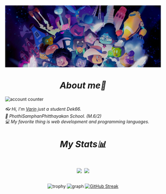 ![Github Banner](https://raw.githubusercontent.com/Varin471/Varin471/main/bg-hero/133268513-5bfe2f93-4402-42c9-a403-81c9e86934b6.jpeg)

<i><h1 align="center">About me📕</h1></i>
<img src="https://komarev.com/ghpvc/?username=VarinCode&style=flat-square&color=red" alt="account counter"/>
<div>

<i>👓 Hi, I'm <a href="https://www.instagram.com/varin.dev/">Varin</a>&nbsp;just a student Dek66.</i><br>
<i>🏫 PhothiSamphanPhitthayakan School. (M.6/2)</i><br>
<i>💻 My favorite thing is web development and programming languages.</i><br>
  
</div>

<i><h1 align="center">My Stats📊</h1></i>
<br>
<div align="center">
<img height="200em" src="https://github-readme-stats.vercel.app/api?username=VarinCode&show_icons=true&_color=7A7ADB&icon_color=2234AE&text_color=D3D3D3&bg_color=0,000000,130F40"/>&nbsp; 
<img height="200em" src="https://github-readme-stats.vercel.app/api/top-langs?username=VarinCode&langs_count=10&show_icons=true&locale=en&layout=compact&_color=7A7ADB&icon_color=2234AE&text_color=D3D3D3&bg_color=0,000000,130F40" />

  
<br>
<br>
  
![trophy](https://github-profile-trophy.vercel.app/?username=VarinCode&theme=juicyfresh&column=7&margin-w=7&margin-h=17)
![graph](https://github-readme-activity-graph.cyclic.app/graph?username=VarinCode&theme=react-dark&area=true&hide_border=true)
[![GitHub Streak](https://streak-stats.demolab.com?user=VarinCode&theme=blood-dark&hide_border=true&date_format=M%20j%5B%2C%20Y%5D&card_width=505)](https://git.io/streak-stats)





